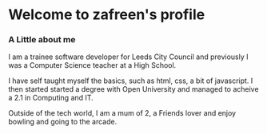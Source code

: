 # Welcome to zafreen's profile
### A Little about me

I am a trainee software developer for Leeds City Council and previously I was a Computer Science teacher at a High School. 

I have self taught myself the basics, such as html, css, a bit of javascript. I then started started a degree with Open University and managed to acheive a 2.1 in Computing and IT.

Outside of the tech world, I am a mum of 2, a Friends lover and enjoy bowling and going to the arcade.

